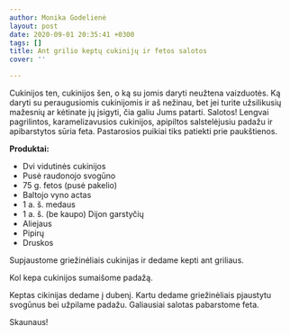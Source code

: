 ```yaml
---
author: Monika Godelienė
layout: post
date: 2020-09-01 20:35:41 +0300
tags: []
title: Ant grilio keptų cukinijų ir fetos salotos
cover: ''

---
```

Cukinijos ten, cukinijos šen, o ką su jomis daryti neužtena vaizduotės. Ką daryti su peraugusiomis cukinijomis ir aš nežinau, bet jei turite užsilikusių mažesnių ar kėtinate jų įsigyti, čia galiu Jums patarti. Salotos! Lengvai pagrilintos, karamelizavusios cukinijos, apipiltos salstelėjusiu padažu ir apibarstytos sūria feta. Pastarosios puikiai tiks patiekti prie paukštienos.

**Produktai:**

* Dvi vidutinės cukinijos
* Pusė raudonojo svogūno
* 75 g. fetos (pusė pakelio)
* Baltojo vyno actas
* 1 a. š. medaus
* 1 a. š. (be kaupo) Dijon garstyčių
* Aliejaus
* Pipirų
* Druskos

Supjaustome griežinėliais cukinijas ir dedame kepti ant griliaus.  
  
Kol kepa cukinijos sumaišome padažą.  
  
Keptas cikinijas dedame į dubenį. Kartu dedame griežinėliais pjaustytu svogūnus bei užpilame padažu. Galiausiai salotas pabarstome feta.  
  
Skaunaus!